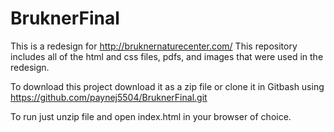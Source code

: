 # BruknerFinal

This is a redesign for http://bruknernaturecenter.com/ This repository includes all of the html and css files, pdfs, and images that were used in the redesign.

To download this project download it as a zip file or clone it in Gitbash using
https://github.com/paynej5504/BruknerFinal.git

To run just unzip file and open index.html in your browser of choice.
